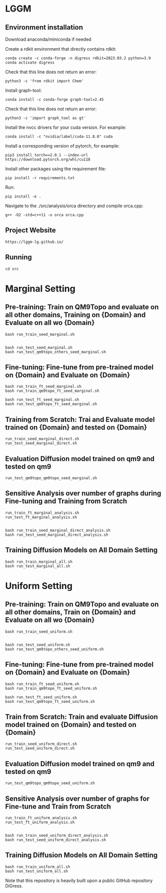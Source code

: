 # LGGM

## Environment installation
Download anaconda/miniconda if needed

Create a rdkit environment that directly contains rdkit:
```
conda create -c conda-forge -n digress rdkit=2023.03.2 python=3.9
conda activate digress
```
Check that this line does not return an error:
```
python3 -c 'from rdkit import Chem'
```
Install graph-tool:
```
conda install -c conda-forge graph-tool=2.45
```
Check that this line does not return an error:
```
python3 -c 'import graph_tool as gt' 
```
Install the nvcc drivers for your cuda version. For example:
```
conda install -c "nvidia/label/cuda-11.8.0" cuda
```
Install a corresponding version of pytorch, for example:
```
pip3 install torch==2.0.1 --index-url https://download.pytorch.org/whl/cu118
```
Install other packages using the requirement file:
```
pip install -r requirements.txt
```
Run:
```
pip install -e .
```
Navigate to the ./src/analysis/orca directory and compile orca.cpp:
```
g++ -O2 -std=c++11 -o orca orca.cpp
```

## Project Website
```
https://lggm-lg.github.io/
```

## Running
```
cd src
```


# Marginal Setting

## Pre-training: Train on QM9Topo and evaluate on all other domains, Training on {Domain} and Evaluate on all wo {Domain}
```
bash run_train_seed_marginal.sh


bash run_test_seed_marginal.sh
bash run_test_qm9topo_others_seed_marginal.sh
```

## Fine-tuning: Fine-tune from pre-trained model on {Domain} and Evaluate on {Domain}
```
bash run_train_ft_seed_marginal.sh
bash run_train_qm9topo_ft_seed_marginal.sh

bash run_test_ft_seed_marginal.sh
bash run_test_qm9topo_ft_seed_marginal.sh
```

## Training from Scratch: Trai and Evaluate model trained on {Domain} and tested on {Domain}
```
run_train_seed_marginal_direct.sh
run_test_seed_marginal_direct.sh
```

## Evaluation Diffusion model trained on qm9 and tested on qm9
```
run_test_qm9topo_qm9topo_seed_marginal.sh
```


## Sensitive Analysis over number of graphs during Fine-tuning and Training from Scratch 
```
run_train_ft_marginal_analysis.sh
run_test_ft_marginal_analysis.sh


bash run_train_seed_marginal_direct_analysis.sh
bash run_test_seed_marginal_direct_analysis.sh
```


## Training Diffusion Models on All Domain Setting
```
bash run_train_marginal_all.sh
bash run_test_marginal_all.sh
```



# Uniform Setting

## Pre-training: Train on QM9Topo and evaluate on all other domains, Train on {Domain} and Evaluate on all wo {Domain}
```
bash run_train_seed_uniform.sh


bash run_test_seed_uniform.sh
bash run_test_qm9topo_others_seed_uniform.sh
```

## Fine-tuning: Fine-tune from pre-trained model on {Domain} and Evaluate on {Domain}
```
bash run_train_ft_seed_uniform.sh
bash run_train_qm9topo_ft_seed_uniform.sh

bash run_test_ft_seed_uniform.sh
bash run_test_qm9topo_ft_seed_uniform.sh
```

## Train from Scratch: Train and evaluate Diffusion model trained on {Domain} and tested on {Domain}
```
run_train_seed_uniform_direct.sh
run_test_seed_uniform_direct.sh
```

## Evaluation Diffusion model trained on qm9 and tested on qm9
```
run_test_qm9topo_qm9topo_seed_uniform.sh
```


## Sensitive Analysis over number of graphs for Fine-tune and Train from Scratch
```
run_train_ft_uniform_analysis.sh
run_test_ft_uniform_analysis.sh


bash run_train_seed_uniform_direct_analysis.sh
bash run_test_seed_uniform_direct_analysis.sh
```


## Training Diffusion Models on All Domain Setting
```
bash run_train_uniform_all.sh
bash run_test_uniform_all.sh
```



Note that this repository is heavily built upon a public GitHub repository DiGress.
